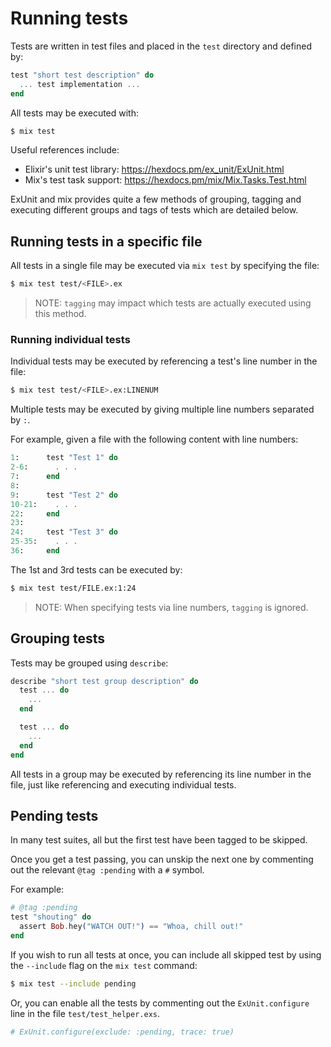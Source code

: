 # Running tests

Tests are written in test files and placed in the `test` directory and defined
by:

```elixir
test "short test description" do
  ... test implementation ...
end
```

All tests may be executed with:

```bash
$ mix test
```

Useful references include:

* Elixir's unit test library: https://hexdocs.pm/ex_unit/ExUnit.html
* Mix's test task support: https://hexdocs.pm/mix/Mix.Tasks.Test.html

ExUnit and mix provides quite a few methods of grouping, tagging and executing
different groups and tags of tests which are detailed below.

## Running tests in a specific file

All tests in a single file may be executed via `mix test` by specifying the file:

```bash
$ mix test test/<FILE>.ex
```

> NOTE: `tagging` may impact which tests are actually executed using this method.

### Running individual tests

Individual tests may be executed by referencing a test's line number in the file:

```bash
$ mix test test/<FILE>.ex:LINENUM
```

Multiple tests may be executed by giving multiple line numbers separated by `:`.

For example, given a file with the following content with line numbers:

```elixir
1:      test "Test 1" do
2-6:      . . .
7:      end
8:
9:      test "Test 2" do
10-21:    . . .
22:     end
23:
24:     test "Test 3" do
25-35:    . . .
36:     end
```

The 1st and 3rd tests can be executed by:

```bash
$ mix test test/FILE.ex:1:24
```

> NOTE: When specifying tests via line numbers, `tagging` is ignored.

## Grouping tests

Tests may be grouped using `describe`:

```elixir
describe "short test group description" do
  test ... do
    ...
  end

  test ... do
    ...
  end
end
```

All tests in a group may be executed by referencing its line number in the file,
just like referencing and executing individual tests.

## Pending tests

In many test suites, all but the first test have been tagged to be skipped.

Once you get a test passing, you can unskip the next one by commenting out the relevant `@tag :pending` with a `#` symbol.

For example:

```elixir
# @tag :pending
test "shouting" do
  assert Bob.hey("WATCH OUT!") == "Whoa, chill out!"
end
```

If you wish to run all tests at once, you can include all skipped test by using the `--include` flag on the `mix test` command:

```bash
$ mix test --include pending
```

Or, you can enable all the tests by commenting out the `ExUnit.configure` line in the file `test/test_helper.exs`.

```elixir
# ExUnit.configure(exclude: :pending, trace: true)
```
